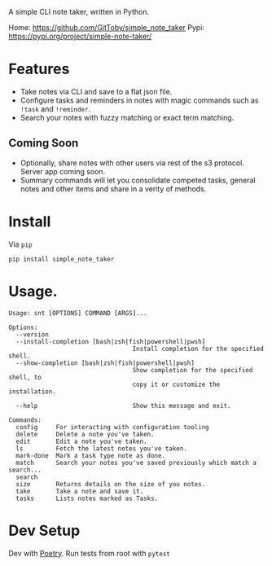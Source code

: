 A simple CLI note taker, written in Python.

Home: https://github.com/GitToby/simple_note_taker
Pypi: https://pypi.org/project/simple-note-taker/

# Features

* Take notes via CLI and save to a flat json file.
* Configure tasks and reminders in notes with magic commands such as `!task` and `!reminder`.
* Search your notes with fuzzy matching or exact term matching.

## Coming Soon
* Optionally, share notes with other users via rest of the s3 protocol. Server app coming soon.
* Summary commands will let you consolidate competed tasks, general notes and other items and share in a verity of methods.

# Install

Via `pip`

```commandline
pip install simple_note_taker
```

# Usage.

```commandline
Usage: snt [OPTIONS] COMMAND [ARGS]...

Options:
  --version
  --install-completion [bash|zsh|fish|powershell|pwsh]
                                  Install completion for the specified shell.
  --show-completion [bash|zsh|fish|powershell|pwsh]
                                  Show completion for the specified shell, to
                                  copy it or customize the installation.

  --help                          Show this message and exit.

Commands:
  config     For interacting with configuration tooling
  delete     Delete a note you've taken.
  edit       Edit a note you've taken.
  ls         Fetch the latest notes you've taken.
  mark-done  Mark a task type note as done.
  match      Search your notes you've saved previously which match a search...
  search
  size       Returns details on the size of you notes.
  take       Take a note and save it.
  tasks      Lists notes marked as Tasks.
```

# Dev Setup

Dev with [Poetry](https://python-poetry.org/). Run tests from root with `pytest`